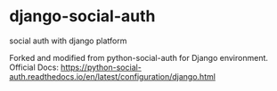 # django-social-auth
social auth with django platform

Forked and modified from python-social-auth for Django environment.
Official Docs: https://python-social-auth.readthedocs.io/en/latest/configuration/django.html
